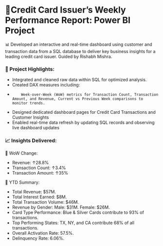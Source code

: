 # 🚀Credit Card Issuer’s Weekly Performance Report: Power BI Project
📊 Developed an interactive and real-time dashboard using customer and transaction data from a SQL database to deliver key business insights for a leading credit card issuer. Guided by Rishabh Mishra.

### 💼 Project Highlights:
- Integrated and cleaned raw data within SQL for optimized analysis.
- Created DAX measures including:
-         Week-over-Week (WoW) metrics for Transaction Count, Transaction Amount, and Revenue, Current vs Previous Week comparisons to monitor trends.
- Designed dedicated dashboard pages for Credit Card Transactions and Customer Insights
- Enabled real-time data refresh by updating SQL records and observing live dashboard updates

### 📈 Insights Delivered:
🔄 WoW Change:
- Revenue: ↑28.8%
- Transaction Count: ↑3.4%
- Transaction Amount: ↑35%
  
📅 YTD Summary:
- Total Revenue: $57M.
- Total Interest Earned: $8M.
- Total Transaction Volume: $46M.
- Revenue by Gender:
       Male: $31M.
       Female: $26M.
- Card Type Performance:
       Blue & Silver Cards contribute to 93% of transactions.
- Top Performing States:
       TX, NY, and CA contribute 68% of all transactions.
- Overall Activation Rate: 57.5%.
- Delinquency Rate: 6.06%.
